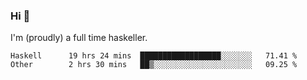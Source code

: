 ### Hi 👋

I'm (proudly) a full time haskeller.

<!--START_SECTION:waka-->

```text
Haskell      19 hrs 24 mins  ██████████████████░░░░░░░   71.41 %
Other        2 hrs 30 mins   ██▒░░░░░░░░░░░░░░░░░░░░░░   09.25 %
```

<!--END_SECTION:waka-->

